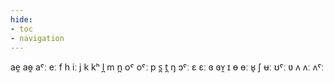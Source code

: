 ```yaml
---
hide:
- toc
- navigation
---
```

ae̯
aɵ̯
aˤː
eː
f
h
iː
j
k
kʰ
l̪
m
n̪
oˤ
oˤː
p
s̪
t̪
ŋ
ɔˤː
ɛ
ɛː
ɞ
ɞʏ̯
ɪ
ɵ
ɵː
ʁ̞
ʃ
ʉː
ʊˤː
ʋ
ʌ
ʌː
ʌˤː
